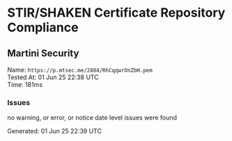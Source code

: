 # STIR/SHAKEN Certificate Repository Compliance

## Martini Security

Name: `https://p.mtsec.me/2884/RhCqqwrOnZbH.pem`\
Tested At: 01 Jun 25 22:38 UTC\
Time: 181ms

### Issues

no warning, or error, or notice date level issues were found

Generated: 01 Jun 25 22:39 UTC